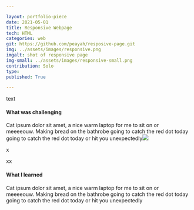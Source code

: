 ```yaml
---

layout: portfolio-piece
date: 2021-05-01
title: Responsive Webpage
tech: HTML
categories: web
git: https://github.com/peayah/resposive-page.git
img: ../assets/images/responsive.png
imgalt: shot of responsive page
img-small: ../assets/images/responsive-small.png
contribution: Solo
type: 
published: True

---
```

text

#### What was challenging
Cat ipsum dolor sit amet, a nice warm laptop for me to sit on or meeeeouw. Making bread on the bathrobe going to catch the red dot today going to catch the red dot today or hit you unexpectedly![](../../../../assets/images/responsive.png) 


x


[](../../../../assets/images/responsive-small.png) 

xx


[](../../../../assets/images/responsive.png)

#### What I learned
Cat ipsum dolor sit amet, a nice warm laptop for me to sit on or meeeeouw. Making bread on the bathrobe going to catch the red dot today going to catch the red dot today or hit you unexpectedly
